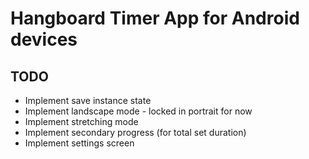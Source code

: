 # Hangboard Timer App for Android devices

## TODO
- Implement save instance state
- Implement landscape mode - locked in portrait for now
- Implement stretching mode
- Implement secondary progress (for total set duration)
- Implement settings screen